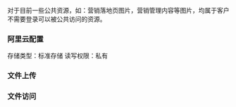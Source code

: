 
对于目前一些公共资源，如：营销落地页图片，营销管理内容等图片，均属于客户不需要登录可以被公共访问的资源。


### 阿里云配置
存储类型：标准存储
读写权限：私有


### 文件上传


### 文件访问
